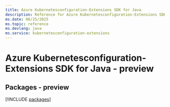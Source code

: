 ```yaml
---
title: Azure Kubernetesconfiguration-Extensions SDK for Java
description: Reference for Azure Kubernetesconfiguration-Extensions SDK for Java
ms.date: 08/25/2025
ms.topic: reference
ms.devlang: java
ms.service: kubernetesconfiguration-extensions
---
```

# Azure Kubernetesconfiguration-Extensions SDK for Java - preview
## Packages - preview
[!INCLUDE [packages](kubernetesconfiguration-extensions-index.md)]